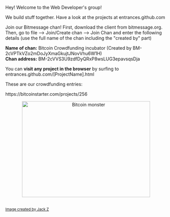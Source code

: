 <!doctype html>
<html><html>
<head>
<meta http-equiv="Content-Type" content="text/html; charset=utf-8">

</head>

<body>
<p>Hey! Welcome to the Web Developer's group!</p>

<p>We build stuff together. Have a look at the projects at entrances.github.com</p>

<p>Join our Bitmessage chan! First, download the client from bitmessage.org. Then, go to file --> Join/Create chan --> Join Chan and enter the following details (use the full name of the chan including the "created by" part)</p>

  <strong>Name of chan:</strong> Bitcoin Crowdfunding incubator (Created by BM-2cVPTkVZo2mDoJyXmaGkujtJNovVhu6W1H)<br>
<strong>Chan address:</strong> BM-2cVVS3U9zdfDyQRxP8wsLUG3epavsqsDja<br>

<p>You can <strong>visit any project in the browser</strong> by surfing to entrances.github.com/[ProjectName].html</p>

<p>These are our crowdfunding entries:</p>
https://bitcoinstarter.com/projects/256<br>

<div align="center">
  
<img src="https://github-camo.global.ssl.fastly.net/96494b1fb79e4717636ea7f4436276b43889381f/687474703a2f2f67616c6c6572796f66667265616b732e6e65742f66696c65732f696d616765732f4269746d6f6e7374657246696e616c2e706e67" width="400" height="300" alt="Bitcoin monster"><br><a href="http://galleryoffreaks.net/files/images/Bitmonster.png">
  <br></div>
<small>Image created by <a href="http://galleryoffreaks.thecomicseries.com/">Jack Z</p>


</body>
</html>

